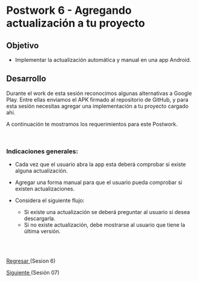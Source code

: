 # Postwork 6 - Agregando actualización a tu proyecto

## Objetivo

- Implementar la actualización automática y manual en una app Android.

## Desarrollo

Durante el work de esta sesión reconocimos algunas alternativas a Google Play. Entre ellas enviamos el APK firmado al repositorio de GitHub, y para esta sesión necesitas agregar una implementación a tu proyecto cargado ahí. 

A continuación te mostramos los requerimientos para este Postwork.

</br>

### Indicaciones generales:

- Cada vez que el usuario abra la app esta deberá comprobar si existe alguna actualización.

- Agregar una forma manual para que el usuario pueda comprobar si existen actualizaciones.

- Considera el siguiente flujo:

  - Si existe una actualización se deberá preguntar al usuario si desea descargarla.
  - Si no existe actualización, debe mostrarse al usuario que tiene la última versión.


</br>
</br>

[Regresar ](../)(Sesion 6)

[Siguiente ](../../Sesion-07/README.md)(Sesión 07)